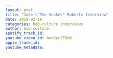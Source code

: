 ```yaml
---
layout: post
title: "Jake \"The Snake\" Roberts Interview"
date: 2019-02-18
categories: bob-culture interviews
author: bob-culture
spotify_track_id: 
youtube_video_id: hmoXyc2F6m8
apple_track_id: 
youtube_metadata: 
---
```

